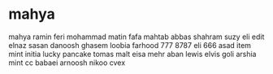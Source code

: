# mahya
mahya
ramin
feri
mohammad
matin
fafa
mahtab
abbas
shahram
suzy
eli
edit
elnaz
sasan
danoosh
ghasem
loobia
farhood
777
8787
eli 666
asad
item
mint
initia
lucky
pancake
tomas
malt
eisa
mehr
aban
lewis
elvis
goli
arshia
mint
cc
babaei
arnoosh
nikoo
cvex
